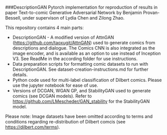 ###DescriptionGAN
Pytorch implementation for reproduction of results in paper Text-to-comic Generative Adversarial Network 
by Benjamin Provan-Bessell, under supervison of Lydia Chen and Zilong Zhao.

This repository contains 4 main parts:
* DescriptionGAN - A modified version of AttnGAN (https://github.com/taoxugit/AttnGAN) used to generate
comics from descriptions and dialogue. The Comics CNN is also integrated as the image encoder, and is 
available as an option to use instead of Inception V3. See ReadMe in the according folder for use instructions.
* Data preparation scripts for formatting comic datasets to run with DescriptionGAN. 
See dataset-creation-instructions.md for further details.
* Python code used for multi-label classification of Dilbert comics. Please use the jupyter notebook for ease of use.
* Versions of DCGAN, WGAN GP, and StabilityGAN used to generate comics (see DCGAN models). Refer to https://github.com/LMescheder/GAN_stability for the StabilityGAN model.

Please note: Image datasets have been omitted according to terms and conditions regarding re-distribution
of Dilbert comcis (see https://dilbert.com/terms).
